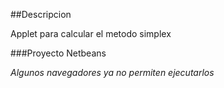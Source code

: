 ##Descripcion

Applet para calcular el metodo simplex

###Proyecto Netbeans

<i>Algunos navegadores ya no permiten ejecutarlos</i>